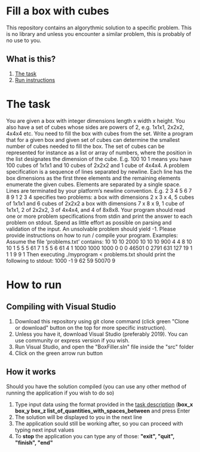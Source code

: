 # Fill a box with cubes
This repository contains an algorythmic solution to a specific problem. 
This is no library and unless you encounter a similar problem, this is probably of no use to you. 

What is this?
--------------
1. [The task](#the-task)
2. [Run instructions](#how-to-run)

# The task

You are given a box with integer dimensions length x width x height. You
also have a set of cubes whose sides are powers of 2, e.g. 1x1x1, 2x2x2,
4x4x4 etc.
You need to fill the box with cubes from the set.
Write a program that for a given box and given set of cubes can determine
the smallest number of cubes needed to fill the box.
The set of cubes can be represented for instance as a list or array of
numbers, where the position in the list designates the dimension of the
cube. E.g. 100 10 1 means you have 100 cubes of 1x1x1 and 10 cubes of 2x2x2
and 1 cube of 4x4x4.
A problem specification is a sequence of lines separated by newline. Each
line has the box dimensions as the first three elements and the remaining
elements enumerate the given cubes. Elements are separated by a single
space. Lines are terminated by your platform’s newline convention. E.g.
2 3 4 5 6
7 8 9 1 2 3 4 
specifies two problems:
a box with dimensions 2 x 3 x 4, 5 cubes of 1x1x1 and 6 cubes of 2x2x2
a box with dimensions 7 x 8 x 9, 1 cube of 1x1x1, 2 of 2x2x2, 3 of 4x4x4, and 4 of 8x8x8.
Your program should read one or more problem specifications from stdin and
print the answer to each problem on stdout. Spend as little effort as
possible on parsing and validation of the input. An unsolvable problem
should yield -1. Please provide instructions on how to run / compile your
program.
Examples:
Assume the file ‘problems.txt’ contains:
10 10 10 2000
10 10 10 900
4 4 8 10 10 1
5 5 5 61 7 1
5 5 6 61 4 1
1000 1000 1000 0 0 0 46501 0 2791 631 127 19 1
1 1 9 9 1
Then executing
./myprogram < problems.txt
should print the following to stdout:
1000
-1
9
62
59
50070
9

# How to run

## Compiling with Visual Studio
1. Download this repository using git clone command (click green "Clone or download" button on the top for more specific instruction).
2. Unless you have it, download Visual Studio (preferably 2019). You can use community or express version if you wish.
3. Run Visual Studio, and open the "BoxFiller.sln" file inside the "src" folder
3. Click on the green arrow run button

## How it works 
Should you have the solution compiled (you can use any other method of running the application if you wish to do so)
1. Type input data using the format provided in the [task description](#the-task) (**box_x box_y box_z list_of_quantities_with_spaces_between** and press Enter
2. The solution will be displayed to you in the next line
3. The application sould still be working after, so you can proceed with typing next input values
4. To **stop** the application you can type any of those: **"exit", "quit", "finish", "end"**
